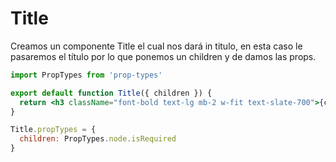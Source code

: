 # Title
Creamos un componente Title el cual nos dará in titulo, en esta caso le pasaremos el título por lo que ponemos un children y de damos las props.
```jsx
import PropTypes from 'prop-types'

export default function Title({ children }) {
  return <h3 className="font-bold text-lg mb-2 w-fit text-slate-700">{children}</h3>
}

Title.propTypes = {
  children: PropTypes.node.isRequired
}
```


